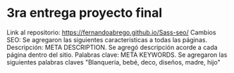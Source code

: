 # 3ra entrega proyecto final
Link al repositorio: https://fernandoabrego.github.io/Sass-seo/
Cambios SEO: Se agregaron las siguientes características a todas las páginas.
Descripción: META DESCRIPTION. Se agregó descripción acorde a cada página dentro del sitio.
Palabras clave: META KEYWORDS. Se agregaron las siguientes palabras claves "Blanquería, bebé, deco, diseños, madre, hijo"
